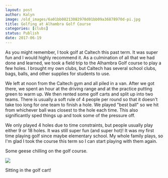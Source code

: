 ```yaml
---
layout: post
author: Kalyn
image: /old_images/6a01bb08213082970d01bb09a36878970d-pi.jpg
title: Golfing at Alhambra Golf Course
categories: [clubs]
status: Publish
date: 2017-06-19
---
```


As you might remember, I took golf at Caltech this past term. It was super fun and I would highly recommend it. As a culmination of all that we had done and learned, we took a field trip to the Alhambra Golf course to play a few holes. I brought my own clubs, but Caltech has several school clubs, bags, balls, and other supplies for students to use.

We left at noon from the Caltech gym and all piled in a van. After we got there, we spent an hour at the driving range and at the practice putting green to warm up. We then rented some golf carts and split up into two teams. There is usually a soft rule of 4 people per round so that it doesn't take too long for one team to finish a hole. We played "best ball" so we hit from whichever ball was closest to the hole each time. This also significantly sped things up and took some of the pressure off.

We only played 4 holes due to time constraints, but people usually play either 9 or 18 holes. It was still super fun (and super hot)! It was my first time playing golf since maybe elementary school. My whole family plays, so I'm glad I took the course this term so I can start playing with them again.

Some geese chilling on the golf course.


![](/old_images/6a01bb08213082970d01b7c9005ad6970b-pi.jpg)

Sitting in the golf cart!

